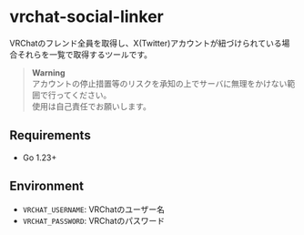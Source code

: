 # vrchat-social-linker

VRChatのフレンド全員を取得し、X(Twitter)アカウントが紐づけられている場合それらを一覧で取得するツールです。  

> **Warning**  
> アカウントの停止措置等のリスクを承知の上でサーバに無理をかけない範囲で行ってください。  
> 使用は自己責任でお願いします。  

## Requirements

- Go 1.23+

## Environment

- `VRCHAT_USERNAME`: VRChatのユーザー名
- `VRCHAT_PASSWORD`: VRChatのパスワード
